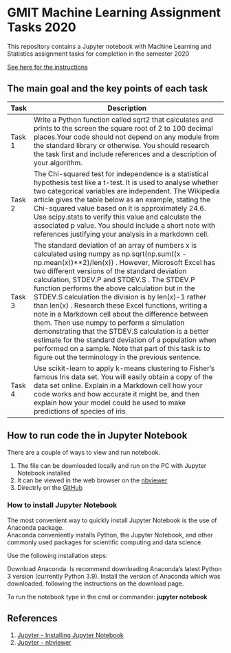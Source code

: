 # GMIT Machine Learning Assignment Tasks 2020

This repository contains a Jupyter notebook with Machine Learning and Statistics assignment tasks for completion in the semester 2020

[See here for the instructions](https://github.com/G00376332/52954-MachineLearning/blob/master/assessment.pdf)

## The main goal and the key points of each task

| **Task** | **Description** |
| --- | --- |
| Task 1 | Write a Python function called sqrt2 that calculates and prints to the screen the square root of 2 to 100 decimal places.Your code should not depend on any module from the standard library or otherwise. You should research the task first and include references and a description of your algorithm. |
| Task 2 | The Chi-squared test for independence is a statistical hypothesis test like a t-test. It is used to analyse whether two categorical variables are independent. The Wikipedia article gives the table below as an example, stating the Chi-squared value based on it is approximately 24.6. Use scipy.stats to verify this value and calculate the associated p value. You should include a short note with references justifying your analysis in a markdown cell. |
| Task 3 | The standard deviation of an array of numbers x is calculated using numpy as np.sqrt(np.sum((x - np.mean(x))**2)/len(x)) . However, Microsoft Excel has two different versions of the standard deviation calculation, STDEV.P and STDEV.S . The STDEV.P function performs the above calculation but in the STDEV.S calculation the division is by len(x)-1 rather than len(x) . Research these Excel functions, writing a note in a Markdown cell about the difference between them. Then use numpy to perform a simulation demonstrating that the STDEV.S calculation is a better estimate for the standard deviation of a population when performed on a sample. Note that part of this task is to figure out the terminology in the previous sentence. |
| Task 4 | Use scikit-learn to apply k-means clustering to Fisher’s famous Iris data set. You will easily obtain a copy of the data set online. Explain in a Markdown cell how your code works and how accurate it might be, and then explain how your model could be used to make predictions of species of iris. |


## How to run code the in Jupyter Notebook

There are a couple of ways to view and run notebook.

   1. The file can be downloaded locally and run on the PC with Jupyter Notebook installed
   2. It can be viewed in the web browser on the [nbviewer](https://nbviewer.jupyter.org/github/52954-MachineLearning/blob/master/Tasks.ipynb)
   3. Directrly on the [GitHub](https://github.com/G00376332/52954-MachineLearning/blob/master/Tasks.ipynb)

### How to install Jupyter Notebook

The most convenient way to quickly install Jupyter Notebook is the use of Anaconda package.  
Anaconda conveniently installs Python, the Jupyter Notebook, and other commonly used packages for scientific computing and data science.

Use the following installation steps:

Download Anaconda. Is recommend downloading Anaconda’s latest Python 3 version (currently Python 3.9).
Install the version of Anaconda which was downloaded, following the instructions on the download page.

To run the notebook type in the cmd or commander:
 **jupyter notebook**



## References

1. [Jupyter - Installing Jupyter Notebook](https://jupyter.readthedocs.io/en/latest/install.html)
1. [Jupyter - nbviewer](https://nbviewer.jupyter.org/)
